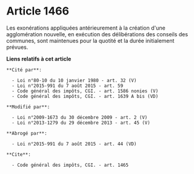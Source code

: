 # Article 1466

Les exonérations appliquées antérieurement à la création d'une agglomération nouvelle, en exécution des délibérations des
conseils des communes, sont maintenues pour la quotité et la durée initialement prévues.

**Liens relatifs à cet article**

	**Cité par**:

	  - Loi n°80-10 du 10 janvier 1980 - art. 32 (V)
	  - Loi n°2015-991 du 7 août 2015 - art. 59
	  - Code général des impôts, CGI. - art. 1586 nonies (V)
	  - Code général des impôts, CGI. - art. 1639 A bis (VD)

	**Modifié par**:

	  - Loi n°2009-1673 du 30 décembre 2009 - art. 2 (V)
	  - Loi n°2013-1279 du 29 décembre 2013 - art. 45 (V)

	**Abrogé par**:

	  - Loi n°2015-991 du 7 août 2015 - art. 44 (VD)

	**Cite**:

	  - Code général des impôts, CGI. - art. 1465
